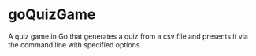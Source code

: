 # goQuizGame 
A quiz game in Go that generates a quiz from a csv file and presents it via the command line with specified options.